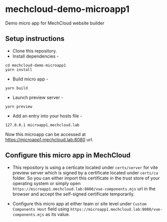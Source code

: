 # mechcloud-demo-microapp1
Demo micro app for MechCloud website builder

## Setup instructions
* Clone this repository.
* Install dependencies -
```
cd mechcloud-demo-microapp1
yarn install
```

* Build micro app -
```
yarn build
```

* Launch preview server -
```
yarn preview
```

* Add an entry into your hosts file -
```
127.0.0.1 microapp1.mechcloud.lab
```

Now this microapp can be accessed at https://microapp1.mechcloud.lab:8080 url.

## Configure this micro app in MechCloud
* This repository is using a certicate located under `certs/server` for vite preview server which is signed by a certificate located under `certs/ca` folder. So you can either import this certificate in the trust store of your operating system or simply open `https://microapp1.mechcloud.lab:8080/vue-components.mjs` url in the browser and accept the self-signed certificate temporarily.  

* Configure this micro app at either team or site level under `Custom Components Host` field using `https://microapp1.mechcloud.lab:8080/vue-components.mjs` as its value.

